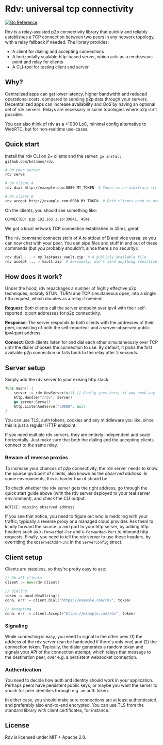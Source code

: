 # Rdv: universal tcp connectivity

[![Go Reference](https://pkg.go.dev/badge/github.com/betamos/rdv.svg)](https://pkg.go.dev/github.com/betamos/rdv)

Rdv is a relay-assisted p2p connectivity library that quickly and reliably
establishes a TCP connection between two peers in any network topology,
with a relay fallback if needed. The library provides:

* A client for dialing and accepting connections
* A horizontally scalable http-based server, which acts as a rendezvous point and relay for clients
* A CLI-tool for testing client and server

## Why?

Centralized apps can get lower latency, higher bandwidth and reduced operational costs,
compared to sending p2p data through your servers.
Decentralized apps can increase availability and QoS by having an optional set of rdv servers.
Relays are necessary in some topologies where p2p isn't possible.

You can also think of rdv as a <1000 LoC, minimal config alternative to WebRTC, but for non-realtime
use-cases.

## Quick start

Install the rdv CLI on 2+ clients and the server: `go install github.com/betamos/rdv`.

```sh
# On your server
rdv serve

# On client A
rdv dial http://example.com:8080 MY_TOKEN  # Token is an arbitrary string, e.g. a UUID

# On client B
rdv accept http://example.com:8080 MY_TOKEN  # Both clients need to provide the same token
```

On the clients, you should see something like:

```sh
CONNECTED: p2p 192.168.1.16:39841, 45ms
```

We got a local network TCP connection established in 45ms, great!

The `rdv` command connects stdin of A to stdout of B and vice versa, so you can now chat with your
peer. You can pipe files and stuff in and out of these commands (but you probably shouldn't,
since there's no security):

```sh
rdv dial ... < my_lastpass_vault.zip  # A publicly available file
rdv accept ... > vault.zip  # Seriously, don't send anything sensitive
```

## How does it work?

Under the hood, rdv repackages a number of highly effective p2p techniques, notably
STUN, TURN and TCP simultaneous open, into a single http request, which doubles as a relay if
needed:

**Request**: Both clients call the server endpoint over ipv4 with their self-reported ip:port
addresses for p2p connectivity.

**Response**: The server responds to both clients with the addresses of their peer, consisting of
both the self-reported- and a server-observed public ipv4:port address.

**Connect**: Both clients listen for and dial each other simultaneously over TCP until the dialer
chooses the connection to use. By default, it picks the first available p2p connection
or falls back to the relay after 2 seconds.

## Server setup

Simply add the rdv server to your exising http stack:

```go
func main() {
    server := rdv.NewServer(nil) // Config goes here, if you need any
    http.Handle("/rdv", server)
    go server.Serve()
    http.ListenAndServe(":8080", nil)
}
```

You can use TLS, auth tokens, cookies and any middleware you like, since this is just a regular
HTTP endpoint.

If you need multiple rdv servers, they are entirely independent and scale horizontally.
Just make sure that both the dialing and the accepting clients connect to the same relay.

### Beware of reverse proxies

To increase your chances of p2p connectivity, the rdv server needs to know the source
ipv4:port of clients, also known as the *observed address*. In some environments, this is harder
than it should be.

To check whether the rdv server gets the right address, go through the quick start guide above
(with the rdv server deployed to your real server environment),
and check the CLI output:

```sh
NOTICE: missing observed address
```

If you see that notice, you need to figure out who is meddling with your traffic, typically
a reverse proxy or a managed cloud provider.
Ask them to kindly
forward the source ip and port to your http server, by adding http headers such as `X-Forwarded-For`
and `X-Forwarded-Port` to inbound http requests.
Finally, you need to tell the rdv server to use these headers, by overriding the `ObservedAddrFunc`
in the `ServerConfig` struct.

## Client setup

Clients are stateless, so they're pretty easy to use:

```go
// On all clients
client := new(rdv.Client)

// Dialing
token := uuid.NewString()
conn, err := client.Dial("https://example.com/rdv", token)

// Accepting
conn, err := client.Accept("https://example.com/rdv", token)
```

### Signaling

While connecting is easy, you need to signal to the other peer (1) the address of the rdv server
(can be hardcoded if there's only one) and (2) the connection token. Typically, the dialer
generates a random token and signals your API of the connection attempt, which relays that
message to the destination peer, over e.g. a persistent websocket connection.

### Authentication

You need to decide how auth and identity should work in your application.
Perhaps peers have persistent public keys, or maybe you want the server to vouch for
peer identities through e.g. an auth token.

In either case, you should make sure connections are at least authenticated, and preferably
also end-to-end encrypted. You can use TLS from the standard library with client certificates,
for instance.

## License

Rdv is licensed under MIT + Apache 2.0.